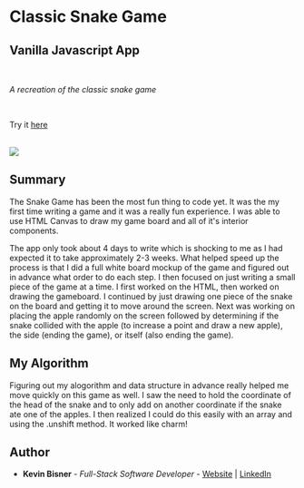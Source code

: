 # Classic Snake Game
## Vanilla Javascript App

<br>

_A recreation of the classic snake game_

<br>

Try it [here](https://kbiz65.github.io/snake-game/)

<br>

<image src="snake-screenshot.png">

## Summary

The Snake Game has been the most fun thing to code yet. It was the my first time writing a game and it was a really fun experience. I was able to use HTML Canvas to draw my game board and all of it's interior components. 

The app only took about 4 days to write which is shocking to me as I had expected it to take approximately 2-3 weeks. What helped speed up the process is that I did a full white board mockup of the game and figured out in advance what order to do each step. I then focused on just writing a small piece of the game at a time. I first worked on the HTML, then worked on drawing the gameboard. I continued by just drawing one piece of the snake on the board and getting it to move around the screen. Next was working on placing the apple randomly on the screen followed by determining if the snake collided with the apple (to increase a point and draw a new apple), the side (ending the game), or itself (also ending the game).

## My Algorithm
Figuring out my alogorithm and data structure in advance really helped me move quickly on this game as well. I saw the need to hold the coordinate of the head of the snake and to only add on another coordinate if the snake ate one of the apples. I then realized I could do this easily with an array and using the .unshift method. It worked like charm!

## Author

* **Kevin Bisner** - *Full-Stack Software Developer* - [Website](http://www.kevinbisner.com) | [LinkedIn](https://www.linkedin.com/in/kevinbisner/)
